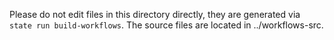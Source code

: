 Please do not edit files in this directory directly, they are generated via `state run build-workflows`.
The source files are located in ../workflows-src.